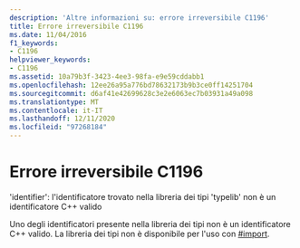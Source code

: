 ```yaml
---
description: 'Altre informazioni su: errore irreversibile C1196'
title: Errore irreversibile C1196
ms.date: 11/04/2016
f1_keywords:
- C1196
helpviewer_keywords:
- C1196
ms.assetid: 10a79b3f-3423-4ee3-98fa-e9e59cddabb1
ms.openlocfilehash: 12ee26a95a776bd78632173b9b3ce0ff14251704
ms.sourcegitcommit: d6af41e42699628c3e2e6063ec7b03931a49a098
ms.translationtype: MT
ms.contentlocale: it-IT
ms.lasthandoff: 12/11/2020
ms.locfileid: "97268184"
---
```

# <a name="fatal-error-c1196"></a>Errore irreversibile C1196

'identifier': l'identificatore trovato nella libreria dei tipi 'typelib' non è un identificatore C++ valido

Uno degli identificatori presente nella libreria dei tipi non è un identificatore C++ valido. La libreria dei tipi non è disponibile per l'uso con [#import](../../preprocessor/hash-import-directive-cpp.md).
